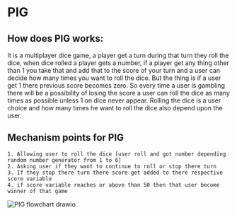 # PIG

## How does PIG works:
It is a multiplayer dice game, a player get a turn during that turn they roll the dice, when dice rolled a player gets a number, if a player get any thing other than 1 you take that and add that to the score of your turn and a user can decide how many times you want to roll the dice.
But the thing is if a user get 1 there previous score becomes zero. So every time a user is gambling there will be a possibility of losing the score a user can roll the dice as many times as possible unless 1 on dice never appear. 
Rolling the dice is a user choice and how many times he want to roll the dice also depend upon the user.

## Mechanism points for PIG
    1. Allowing user to roll the dice [user roll and got number depending random number generator from 1 to 6]
    2. Asking user if they want to continue to roll or stop there turn 
    3. If they stop there turn there score get added to there respective score variable
    4. if score variable reaches or above than 50 then that user become winner of that game


![PIG flowchart drawio](https://github.com/user-attachments/assets/278a6ea7-48c3-4055-8a8c-b92a7df0ce2d)
